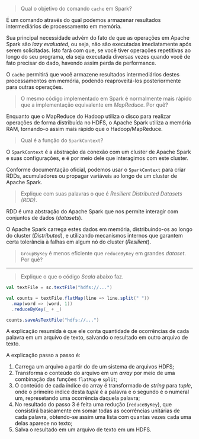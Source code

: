 > Qual o ​​objetivo ​​do​​ comando​​ `​cache` ​​​em ​​Spark?

É um comando através do qual podemos armazenar resultados intermediários de processamento em memória.

Sua principal necessidade advém do fato de que as operações em Apache Spark são _lazy evaluated_, ou seja, não são executadas imediatamente após serem solicitadas. Isto fará com que, se você tiver operações repetitivas ao longo do seu programa, ela seja executada diversas vezes quando você de fato precisar do dado, havendo assim perda de performance.

O `cache` permitirá que você armazene resultados intermediários destes processamentos em memória, podendo reaproveitá-los posteriormente para outras operações.

> O mesmo código implementado em Spark é normalmente mais rápido que a implementação equivalente em _MapReduce_. Por quê?

Enquanto que o MapReduce do Hadoop utiliza o disco para realizar operações de forma distribuída no HDFS, o Apache Spark utiliza a memória RAM, tornando-o assim mais rápido que o Hadoop/MapReduce.

> Qual é a função do `SparkContext​`?

O `SparkContext` é a abstração da conexão com um cluster de Apache Spark e suas configurações, e é por meio dele que interagimos com este cluster.

Conforme documentação oficial, podemos usar o `SparkContext` para criar RDDs, acumuladores ou propagar variáveis ao longo de um cluster de Apache Spark.

> Explique com suas palavras o que é _Resilient​ ​Distributed​ ​Datasets​ (RDD)_.

RDD é uma abstração do Apache Spark que nos permite interagir com conjuntos de dados (_datasets_). 

O Apache Spark carrega estes dados em memória, distribuindo-os ao longo do cluster (_Distributed_), e utilizando mecanismos internos que garantem certa tolerância à falhas em algum nó do cluster (_Resilient_).

> `GroupByKey​` ​é menos eficiente que  `reduceByKey​` ​em grandes _dataset_. Por quê?

---

> Explique o que o código _Scala_ abaixo faz.

```scala
val textFile = sc.textFile("hdfs://...")

val counts = textFile.flatMap(line => line.split(" "))
  .map(word => (word, 1))
  .reduceByKey(_ + _)

counts.saveAsTextFile("hdfs://...")
```

A explicação resumida é que ele conta quantidade de ocorrências de cada palavra em um arquivo de texto, salvando o resultado em outro arquivo de texto.

A explicação passo a passo é:

1. Carrega um arquivo a partir do de um sistema de arquivos HDFS;
2. Transforma o conteúdo do arquivo em um _array_ por meio de uma combinação das funções `flatMap` e `split`;
3. O conteúdo de cada índice do array é transformado de _string_ para _tuple_, onde o primeiro índice desta _tuple_ é a palavra e o segundo é o numeral um, represetando uma ocorrência daquela palavra;
4. No resultado do passo 3 é feita uma redução (`reduceByKey`), que consistirá basicamente em somar todas as ocorrências unitárias de cada palavra, obtendo-se assim uma lista com quantas vezes cada uma delas aparece no texto;
5. Salva o resultado em um arquivo de texto em um HDFS.
